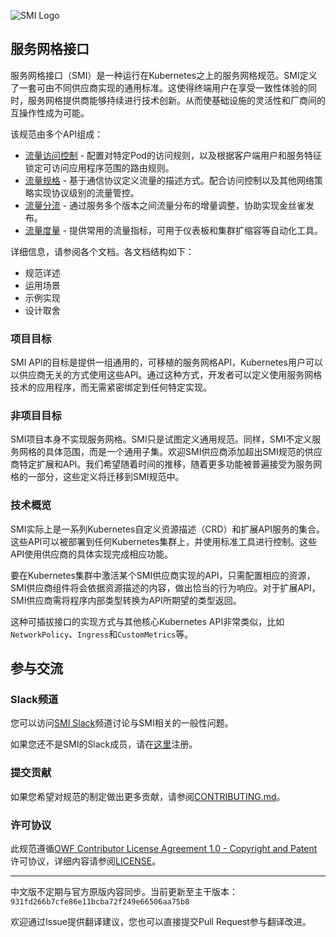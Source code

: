 ![SMI Logo](./images/smi-banner.png)

## 服务网格接口

服务网格接口（SMI）是一种运行在Kubernetes之上的服务网格规范。SMI定义了一套可由不同供应商实现的通用标准。这使得终端用户在享受一致性体验的同时，服务网格提供商能够持续进行技术创新。从而使基础设施的灵活性和厂商间的互操作性成为可能。

该规范由多个API组成：

* [流量访问控制](traffic-access-control.md) - 配置对特定Pod的访问规则，以及根据客户端用户和服务特征锁定可访问应用程序范围的路由规则。
* [流量规格](traffic-specs.md) - 基于通信协议定义流量的描述方式。配合访问控制以及其他网络策略实现协议级别的流量管控。
* [流量分流](traffic-split.md) - 通过服务多个版本之间流量分布的增量调整，协助实现金丝雀发布。
* [流量度量](traffic-metrics.md) - 提供常用的流量指标，可用于仪表板和集群扩缩容等自动化工具。

详细信息，请参阅各个文档。各文档结构如下：

* 规范详述
* 运用场景
* 示例实现
* 设计取舍

### 项目目标

SMI API的目标是提供一组通用的，可移植的服务网格API，Kubernetes用户可以以供应商无关的方式使用这些API。通过这种方式，开发者可以定义使用服务网格技术的应用程序，而无需紧密绑定到任何特定实现。

### 非项目目标

SMI项目本身不实现服务网格。SMI只是试图定义通用规范。同样，SMI不定义服务网格的具体范围，而是一个通用子集。欢迎SMI供应商添加超出SMI规范的供应商特定扩展和API。我们希望随着时间的推移，随着更多功能被普遍接受为服务网格的一部分，这些定义将迁移到SMI规范中。

### 技术概览

SMI实际上是一系列Kubernetes自定义资源描述（CRD）和扩展API服务的集合。这些API可以被部署到任何Kubernetes集群上，并使用标准工具进行控制。这些API使用供应商的具体实现完成相应功能。

要在Kubernetes集群中激活某个SMI供应商实现的API，只需配置相应的资源，SMI供应商组件将会依据资源描述的内容，做出恰当的行为响应。对于扩展API，SMI供应商需将程序内部类型转换为API所期望的类型返回。

这种可插拔接口的实现方式与其他核心Kubernetes API非常类似，比如`NetworkPolicy`、`Ingress`和`CustomMetrics`等。

## 参与交流

### Slack频道

您可以访问[SMI Slack](http://smi-spec.slack.com)频道讨论与SMI相关的一般性问题。

如果您还不是SMI的Slack成员，请在[这里](https://aka.ms/smi/slack)注册。

### 提交贡献

如果您希望对规范的制定做出更多贡献，请参阅[CONTRIBUTING.md](./CONTRIBUTING.md)。

### 许可协议

此规范遵循[OWF Contributor License Agreement 1.0 - Copyright and Patent](http://www.openwebfoundation.org/legal/the-owf-1-0-agreements/owf-contributor-license-agreement-1-0---copyright-and-patent)许可协议，详细内容请参阅[LICENSE](./LICENSE)。

---

中文版不定期与官方原版内容同步。当前更新至主干版本：`931fd266b7cfe86e11bcba72f249e66506aa75b8`

欢迎通过Issue提供翻译建议，您也可以直接提交Pull Request参与翻译改进。
